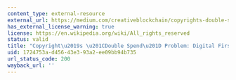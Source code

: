 ```yaml
---
content_type: external-resource
external_url: https://medium.com/creativeblockchain/copyrights-double-spend-problem-digital-first-sales-f18c586612b9#.pod85fuzu
has_external_license_warning: true
license: https://en.wikipedia.org/wiki/All_rights_reserved
status: valid
title: "Copyright\u2019s \u201CDouble Spend\u201D Problem: Digital First Sales"
uid: 1724753a-d456-43e3-93a2-ee09bb94b735
url_status_code: 200
wayback_url: ''
---
```

